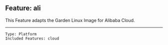 ## Feature: ali

<website-feature> This Feature adapts the Garden Linux Image for Alibaba Cloud. </website-feature>

---

	Type: Platform
	Included Features: cloud

#
